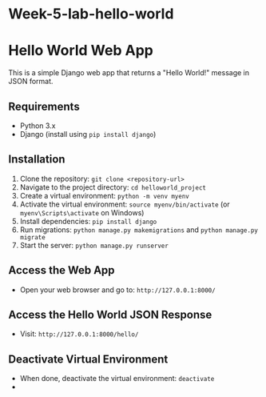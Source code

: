 # Week-5-lab-hello-world
# Hello World Web App

This is a simple Django web app that returns a "Hello World!" message in JSON format.

## Requirements
- Python 3.x
- Django (install using `pip install django`)

## Installation
1. Clone the repository: `git clone <repository-url>`
2. Navigate to the project directory: `cd helloworld_project`
3. Create a virtual environment: `python -m venv myenv`
4. Activate the virtual environment: `source myenv/bin/activate` (or `myenv\Scripts\activate` on Windows)
5. Install dependencies: `pip install django`
6. Run migrations: `python manage.py makemigrations` and `python manage.py migrate`
7. Start the server: `python manage.py runserver`

## Access the Web App
- Open your web browser and go to: `http://127.0.0.1:8000/`

## Access the Hello World JSON Response
- Visit: `http://127.0.0.1:8000/hello/`

## Deactivate Virtual Environment
- When done, deactivate the virtual environment: `deactivate`
- 
